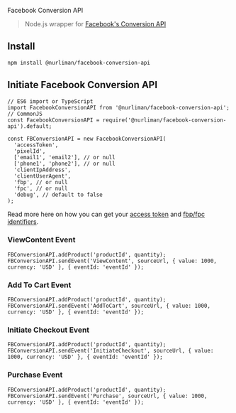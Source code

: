 Facebook Conversion API

> Node.js wrapper for [Facebook's Conversion API](https://developers.facebook.com/docs/marketing-api/conversions-api/)

## Install

```bash
npm install @nurliman/facebook-conversion-api
```

## Initiate Facebook Conversion API
```node
// ES6 import or TypeScript
import FacebookConversionAPI from '@nurliman/facebook-conversion-api';
// CommonJS
const FacebookConversionAPI = require('@nurliman/facebook-conversion-api').default;

const FBConversionAPI = new FacebookConversionAPI(
  'accessToken',
  'pixelId',
  ['email1', 'email2'], // or null
  ['phone1', 'phone2'], // or null
  'clientIpAddress',
  'clientUserAgent',
  'fbp', // or null
  'fpc', // or null
  'debug', // default to false
);
```

Read more here on how you can get your [access token](https://developers.facebook.com/docs/marketing-api/conversions-api/get-started/#access-token) and [fbp/fpc identifiers](https://developers.facebook.com/docs/marketing-api/conversions-api/parameters/fbp-and-fbc/).

### ViewContent Event
```node
FBConversionAPI.addProduct('productId', quantity);
FBConversionAPI.sendEvent('ViewContent', sourceUrl, { value: 1000, currency: 'USD' }, { eventId: 'eventId' });
```

### Add To Cart Event
```node
FBConversionAPI.addProduct('productId', quantity);
FBConversionAPI.sendEvent('AddToCart', sourceUrl, { value: 1000, currency: 'USD' }, { eventId: 'eventId' });
```

### Initiate Checkout Event
```node
FBConversionAPI.addProduct('productId', quantity);
FBConversionAPI.sendEvent('InitiateCheckout', sourceUrl, { value: 1000, currency: 'USD' }, { eventId: 'eventId' });
```

### Purchase Event
```node
FBConversionAPI.addProduct('productId', quantity);
FBConversionAPI.sendEvent('Purchase', sourceUrl, { value: 1000, currency: 'USD' }, { eventId: 'eventId' });
```
